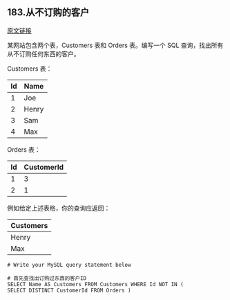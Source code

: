## 183.从不订购的客户

[原文链接](https://leetcode-cn.com/problems/customers-who-never-order/)

某网站包含两个表，Customers 表和 Orders 表。编写一个 SQL 查询，找出所有从不订购任何东西的客户。

Customers 表：

| Id | Name  |
|----|-------|
| 1  | Joe   |
| 2  | Henry |
| 3  | Sam   |
| 4  | Max   |

Orders 表：

| Id | CustomerId |
|----|------------|
| 1  | 3          |
| 2  | 1          |

例如给定上述表格，你的查询应返回：


| Customers |
|-----------|
| Henry     |
| Max       |

```mysql
# Write your MySQL query statement below

# 首先查找出订购过东西的客户ID
SELECT Name AS Customers FROM Customers WHERE Id NOT IN (
SELECT DISTINCT CustomerId FROM Orders )
```